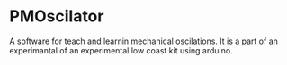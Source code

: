 # PMOscilator
A software for teach and learnin mechanical oscilations. It is a part of an experimantal of an experimental low coast kit using arduino.
